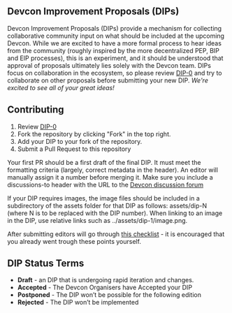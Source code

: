 ## Devcon Improvement Proposals (DIPs)

Devcon Improvement Proposals (DIPs) provide a mechanism for collecting collaborative community input on what should be included at the upcoming Devcon. While we are excited to have a more formal process to hear ideas from the community (roughly inspired by the more decentralized PEP, BIP and EIP processes), this is an experiment, and it should be understood that approval of proposals ultimately lies solely with the Devcon team. DIPs focus on collaboration in the ecosystem, so please review [DIP-0](DIPs/DIP-0.md) and try to collaborate on other proposals before submitting your new DIP. *We're excited to see all of your great ideas!*
 
 
## Contributing

1. Review [DIP-0](DIPs/DIP-0.md)
2. Fork the repository by clicking "Fork" in the top right.
3. Add your DIP to your fork of the repository.
4. Submit a Pull Request to this repository

Your first PR should be a first draft of the final DIP. It must meet the formatting criteria (largely, correct metadata in the header). An editor will manually assign it a number before merging it. Make sure you include a discussions-to header with the URL to the [Devcon discussion forum](https://forum.devcon.org)

If your DIP requires images, the image files should be included in a subdirectory of the assets folder for that DIP as follows: assets/dip-N (where N is to be replaced with the DIP number). When linking to an image in the DIP, use relative links such as ../assets/dip-1/image.png.

After submitting editors will go through [this checklist](checklist.md) - it is encouraged that you already went trough these points yourself.

## DIP Status Terms

 * **Draft** - an DIP that is undergoing rapid iteration and changes.
 * **Accepted** - The Devcon Organisers have Accepted your DIP
 * **Postponed** - The DIP won’t be possible for the following edition
 * **Rejected** - The DIP won’t be implemented

